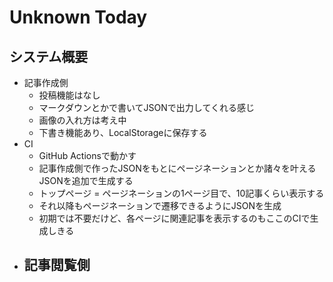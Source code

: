 # Unknown Today
## システム概要
- 記事作成側
  - 投稿機能はなし
  - マークダウンとかで書いてJSONで出力してくれる感じ
  - 画像の入れ方は考え中
  - 下書き機能あり、LocalStorageに保存する
- CI
  - GitHub Actionsで動かす
  - 記事作成側で作ったJSONをもとにページネーションとか諸々を叶えるJSONを追加で生成する
  - トップページ = ページネーションの1ページ目で、10記事くらい表示する
  - それ以降もページネーションで遷移できるようにJSONを生成
  - 初期では不要だけど、各ページに関連記事を表示するのもここのCIで生成しきる
- 記事閲覧側
  - 
